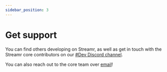 ```yaml
---
sidebar_position: 3
---
```


# Get support
You can find others developing on Streamr, as well as get in touch with the Streamr core contributors on our [#Dev Discord channel](https://discord.gg/gZAm8P7hK8).

You can also reach out to the core team over [email](mailto:contact@streamr.com)!